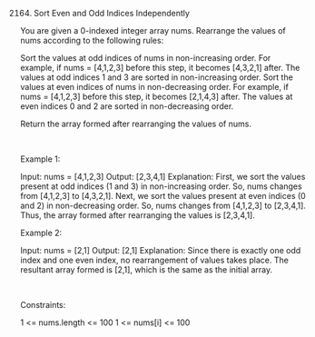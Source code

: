 2164. Sort Even and Odd Indices Independently

You are given a 0-indexed integer array nums. Rearrange the values of nums according to the following rules:

Sort the values at odd indices of nums in non-increasing order.
For example, if nums = [4,1,2,3] before this step, it becomes [4,3,2,1] after. The values at odd indices 1 and 3 are sorted in non-increasing order.
Sort the values at even indices of nums in non-decreasing order.
For example, if nums = [4,1,2,3] before this step, it becomes [2,1,4,3] after. The values at even indices 0 and 2 are sorted in non-decreasing order.

Return the array formed after rearranging the values of nums.

 

Example 1:

Input: nums = [4,1,2,3]
Output: [2,3,4,1]
Explanation: 
First, we sort the values present at odd indices (1 and 3) in non-increasing order.
So, nums changes from [4,1,2,3] to [4,3,2,1].
Next, we sort the values present at even indices (0 and 2) in non-decreasing order.
So, nums changes from [4,1,2,3] to [2,3,4,1].
Thus, the array formed after rearranging the values is [2,3,4,1].


Example 2:

Input: nums = [2,1]
Output: [2,1]
Explanation: 
Since there is exactly one odd index and one even index, no rearrangement of values takes place.
The resultant array formed is [2,1], which is the same as the initial array. 


 

Constraints:

1 <= nums.length <= 100
1 <= nums[i] <= 100